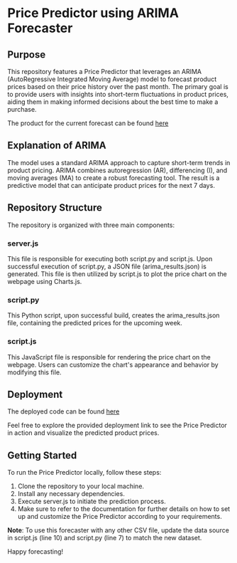 # Price Predictor using ARIMA Forecaster

## Purpose
This repository features a Price Predictor that leverages an ARIMA (AutoRegressive Integrated Moving Average) model to forecast product prices based on their price history over the past month. The primary goal is to provide users with insights into short-term fluctuations in product prices, aiding them in making informed decisions about the best time to make a purchase.

The product for the current forecast can be found [here](https://www.flipkart.com/lg-ur7500-108-cm-43-inch-ultra-hd-4k-led-smart-webos-tv-2023-a5-ai-processor-4k-gen6-60hz-refresh-rate-magic-remote-capability/p/itm926f6b65c136b?pid=TVSGQQDYSCFGRX2F&lid=LSTTVSGQQDYSCFGRX2FVATNAW&fm=neo%2Fmerchandising&iid=M_f14f9138-3f49-4442-9825-2e80b67ca013_27.GO45SKVBQD2H&ppt=hp&ppn=homepage&ssid=ucylcxqj1c0000001706348119148&otracker=clp_omu_Televisions_3_27.dealCard.OMU_tvs-and-appliances-new-clp-store_tvs-and-appliances-new-clp-store_GO45SKVBQD2H_25&otracker1=clp_omu_PINNED_neo%2Fmerchandising_Televisions_NA_dealCard_cc_3_NA_view-all_25&cid=GO45SKVBQD2H)

## Explanation of ARIMA
The model uses a standard ARIMA approach to capture short-term trends in product pricing. ARIMA combines autoregression (AR), differencing (I), and moving averages (MA) to create a robust forecasting tool. The result is a predictive model that can anticipate product prices for the next 7 days.

## Repository Structure
The repository is organized with three main components:

### server.js
This file is responsible for executing both script.py and script.js. Upon successful execution of script.py, a JSON file (arima_results.json) is generated. This file is then utilized by script.js to plot the price chart on the webpage using Charts.js.

### script.py
This Python script, upon successful build, creates the arima_results.json file, containing the predicted prices for the upcoming week.

### script.js
This JavaScript file is responsible for rendering the price chart on the webpage. Users can customize the chart's appearance and behavior by modifying this file. 

## Deployment
The deployed code can be found [here](https://price-predictor-k0u3.onrender.com/)

Feel free to explore the provided deployment link to see the Price Predictor in action and visualize the predicted product prices.

## Getting Started
To run the Price Predictor locally, follow these steps:

1. Clone the repository to your local machine.
2. Install any necessary dependencies.
3. Execute server.js to initiate the prediction process.
4. Make sure to refer to the documentation for further details on how to set up and customize the Price Predictor according to your requirements.

**Note**: To use this forecaster with any other CSV file, update the data source in script.js (line 10) and script.py (line 7) to match the new dataset.

Happy forecasting!
